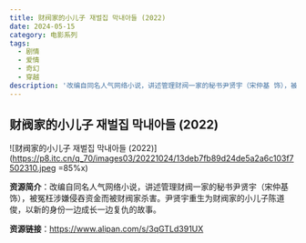 ```yaml
---
title: 财阀家的小儿子 재벌집 막내아들 (2022)
date: 2024-05-15
category: 电影系列
tags:
  - 剧情
  - 爱情
  - 奇幻
  - 穿越
description: '改编自同名人气网络小说，讲述管理财阀一家的秘书尹贤宇（宋仲基 饰），被冤枉涉嫌侵吞资金而被财阀家杀害。尹贤宇重生为财阀家的小儿子陈道俊，以新的身份一边成长一边复仇的故事。'
---
```


## 财阀家的小儿子 재벌집 막내아들 (2022)

![财阀家的小儿子 재벌집 막내아들 (2022)](https://p8.itc.cn/q_70/images03/20221024/13deb7fb89d24de5a2a6c103f7502310.jpeg =85%x)

**资源简介**：改编自同名人气网络小说，讲述管理财阀一家的秘书尹贤宇（宋仲基 饰），被冤枉涉嫌侵吞资金而被财阀家杀害。尹贤宇重生为财阀家的小儿子陈道俊，以新的身份一边成长一边复仇的故事。

**资源链接**：https://www.alipan.com/s/3qGTLd391UX
